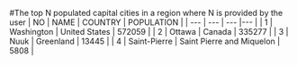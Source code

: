 #The top N populated capital cities in a region where N is provided by the user
| NO | NAME | COUNTRY | POPULATION |
| --- | --- | --- |--- |
| 1 | Washington | United States | 572059 |
| 2 | Ottawa | Canada | 335277 |
| 3 | Nuuk | Greenland | 13445 |
| 4 | Saint-Pierre | Saint Pierre and Miquelon | 5808 |
